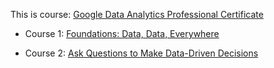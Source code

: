 This is course: [Google Data Analytics Professional Certificate](https://www.coursera.org/professional-certificates/google-data-analytics)

- Course 1: [Foundations: Data, Data, Everywhere](https://www.coursera.org/learn/foundations-data?specialization=google-data-analytics![image](https://user-images.githubusercontent.com/36308352/124870043-b24e7f80-df87-11eb-9556-24d5979468c7.png)
)

- Course 2: [Ask Questions to Make Data-Driven Decisions](https://www.coursera.org/learn/ask-questions-make-decisions?specialization=google-data-analytics)

